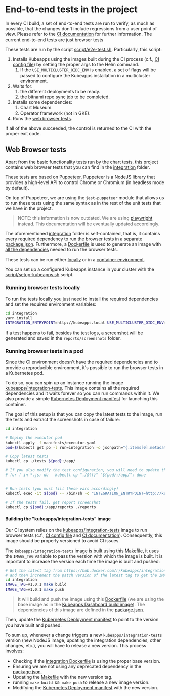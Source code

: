 # End-to-end tests in the project

In every CI build, a set of end-to-end tests are run to verify, as much as possible, that the changes don't include regressions from a user point of view. Please refer to the [CI documentation](./ci.md) for further information.
The current end-to-end tests are just browser tests

These tests are run by the script [script/e2e-test.sh](/script/e2e-test.sh). Particularly, this script:

1. Installs Kubeapps using the images built during the CI process (c.f., [CI config file](/.circleci/config.yml)) by setting the proper args to the Helm command.
   1. If the `USE_MULTICLUSTER_OIDC_ENV` is enabled, a set of flags will be passed to configure the Kubeapps installation in a multicluster environment.
2. Waits for:
   1. the different deployments to be ready.
   2. the bitnami repo sync job to be completed.
3. Installs some dependencies:
   1. Chart Museum.
   2. Operator framework (not in GKE).
4. Runs the [web browser tests](#web-browser-tests).

If all of the above succeeded, the control is returned to the CI with the proper exit code.

## Web Browser tests

Apart from the basic functionality tests run by the chart tests, this project contains web browser tests that you can find in the [integration](/integration) folder.

These tests are based on [Puppeteer](https://github.com/GoogleChrome/puppeteer). Puppeteer is a NodeJS library that provides a high-level API to control Chrome or Chromium (in headless mode by default).

On top of Puppeteer, we are using the `jest-puppeteer` module that allows us to run these tests using the same syntax as in the rest of the unit tests that we have in the project.

> NOTE: this information is now outdated. We are using [playwright](https://playwright.dev) instead. This documentation will be eventually updated accordingly.

The aforementioned [integration](/integration) folder is self-contained, that is, it contains every required dependency to run the browser tests in a separate [package.json](/integration/package.json). Furthermore, a [Dockerfile](/integration/Dockerfile) is used to generate an image with [all the dependencies](https://github.com/puppeteer/puppeteer/blob/main/docs/troubleshooting.md#chrome-headless-doesnt-launch-on-unix) needed to run the browser tests.

These tests can be run either [locally](#running-browser-tests-locally) or in a [container environment](#running-browser-tests-in-a-pod).

You can set up a configured Kubeapps instance in your cluster with the [script/setup-kubeapps.sh](/../../reference/scripts/setup-kubeapps.sh) script.

### Running browser tests locally

To run the tests locally you just need to install the required dependencies and set the required environment variables:

```bash
cd integration
yarn install
INTEGRATION_ENTRYPOINT=http://kubeapps.local USE_MULTICLUSTER_OIDC_ENV=false ADMIN_TOKEN=foo1 VIEW_TOKEN=foo2 EDIT_TOKEN=foo3 yarn start

```

If a test happens to fail, besides the test logs, a screenshot will be generated and saved in the `reports/screenshots` folder.

### Running browser tests in a pod

Since the CI environment doesn't have the required dependencies and to provide a reproducible environment, it's possible to run the browser tests in a Kubernetes pod.

To do so, you can spin up an instance running the image [kubeapps/integration-tests](https://hub.docker.com/r/kubeapps/integration-tests).
This image contains all the required dependencies and it waits forever so you can run commands within it.
We also provide a simple [Kubernetes Deployment manifest](/integration/manifests/executor.yaml) for launching this container.

The goal of this setup is that you can copy the latest tests to the image, run the tests and extract the screenshots in case of failure:

```bash
cd integration

# Deploy the executor pod
kubectl apply -f manifests/executor.yaml
pod=$(kubectl get po -l run=integration -o jsonpath="{.items[0].metadata.name}")

# Copy latest tests
kubectl cp ./tests ${pod}:/app/

# If you also modify the test configuration, you will need to update the files
# for f in *.js; do   kubectl cp "./${f}" "${pod}:/app/"; done


# Run tests (you must fill these vars accordingly)
kubectl exec -it ${pod} -- /bin/sh -c "INTEGRATION_ENTRYPOINT=http://kubeapps.kubeapps USE_MULTICLUSTER_OIDC_ENV=${USE_MULTICLUSTER_OIDC_ENV} ADMIN_TOKEN=${admin_token} VIEW_TOKEN=${view_token} EDIT_TOKEN=${edit_token} yarn start"

# If the tests fail, get report screenshot
kubectl cp ${pod}:/app/reports ./reports
```

#### Building the "kubeapps/integration-tests" image

Our CI system relies on the [kubeapps/integration-tests](https://hub.docker.com/r/kubeapps/integration-tests) image to run browser tests (c.f., [CI config file](/.circleci/config.yml) and [CI documentation](./ci.md)). Consequently, this image should be properly versioned to avoid CI issues.

The `kubeapps/integration-tests` image is built using this [Makefile](/integration/Makefile), it uses the `IMAGE_TAG` variable to pass the version with which the image is built. It is important to increase the version each time the image is built and pushed:

```bash
# Get the latest tag from https://hub.docker.com/r/kubeapps/integration-tests/tags?page=1&ordering=last_updated
# and then increment the patch version of the latest tag to get the IMAGE_TAG that you'll use below.
cd integration
IMAGE_TAG=v1.0.1 make build
IMAGE_TAG=v1.0.1 make push
```

> It will build and push the image using this [Dockerfile](/integration/Dockerfile) (we are using the base image as in the [Kubeapps Dashboard build image](/dashboard/Dockerfile)).
> The dependencies of this image are defined in the [package.json](/integration/package.json).

Then, update the [Kubernetes Deployment manifest](/integration/manifests/executor.yaml) to point to the version you have built and pushed.

To sum up, whenever a change triggers a new `kubeapps/integration-tests` version (new NodeJS image, updating the integration dependencies, other changes, etc.), you will have to release a new version. This process involves:

- Checking if the [integration Dockerfile](/integration/Dockerfile) is using the proper base version.
- Ensuring we are not using any deprecated dependency in the [package.json](/integration/package.json).
- Updating the [Makefile](/integration/Makefile) with the new version tag.
- running `make build && make push` to release a new image version.
- Modifying the [Kubernetes Deployment manifest](/integration/manifests/executor.yaml) with the new version.
